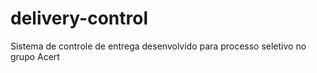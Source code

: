 # delivery-control
Sistema de controle de entrega desenvolvido para processo seletivo no grupo Acert
